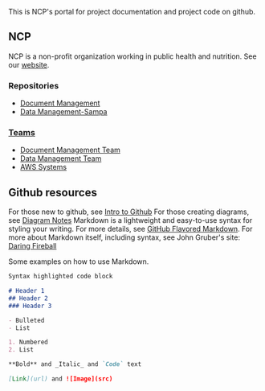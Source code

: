 [//]: # (This is how to comment on markdown without being displayed in html or on .md output)
[//]: # (This may be the most platform independent comment)
[//]: # ( this is the format for linking to .md files .. https://<user>.github.io/<repository>/about/contact-us.html)

This is NCP's portal for project documentation and project code on github.

## NCP
NCP is a non-profit organization working in public health and nutrition. See our [website](www.ncp.org.ph).

### Repositories
* [Document Management](https://github.com/ncp-ph/document-mgmt-1)
* [Data Management-Sampa](https://github.com/ncp-ph/sampa-dmplan)

### [Teams](https://github.com/orgs/ncp-ph/teams)
* [Document Management Team](https://github.com/orgs/ncp-ph/teams/document-management-team)
* [Data Management Team](https://github.com/orgs/ncp-ph/teams/ncp-data-mgmt)
* [AWS Systems](https://github.com/orgs/ncp-ph/teams/aws-system-operations)

## Github resources 

For those new to github, see [Intro to Github](docs/intro-github.md)
For those creating diagrams, see [Diagram Notes](https://github.com/ncp-ph/document-mgmt-1/blob/main/diagram-notes.md)
Markdown is a lightweight and easy-to-use syntax for styling your writing.
For more details, see [GitHub Flavored Markdown](https://guides.github.com/features/mastering-markdown/).
For more about Markdown itself, including syntax, see John Gruber's site: [Daring Fireball](https://daringfireball.net/projects/markdown/)

Some examples on how to use Markdown.



```markdown
Syntax highlighted code block

# Header 1
## Header 2
### Header 3

- Bulleted
- List

1. Numbered
2. List

**Bold** and _Italic_ and `Code` text

[Link](url) and ![Image](src)
```


